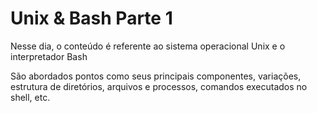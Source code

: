 # Unix & Bash Parte 1

Nesse dia, o conteúdo é referente ao sistema operacional Unix e o interpretador Bash

São abordados pontos como seus principais componentes, variações, estrutura de diretórios, arquivos e processos, comandos executados no shell, etc.